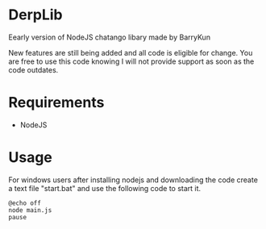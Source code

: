 DerpLib
=======

Eearly version of NodeJS chatango libary made by BarryKun

New features are still being added and all code is eligible for change.
You are free to use this code knowing I will not provide support as soon as the code outdates.


Requirements
=======

- NodeJS

Usage
=======

For windows users after installing nodejs and downloading the code create a text file "start.bat" and use the following code to start it.

    @echo off
    node main.js
    pause
